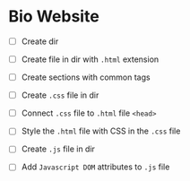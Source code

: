 # Bio Website


- [ ] Create dir
- [ ] Create file in dir with `.html` extension
- [ ] Create sections with common tags
- [ ] Create `.css` file in dir
- [ ] Connect `.css` file to `.html` file `<head>`
- [ ] Style the `.html` file with CSS in the `.css` file
- [ ] Create `.js` file in dir
- [ ] Add `Javascript DOM` attributes to `.js` file


